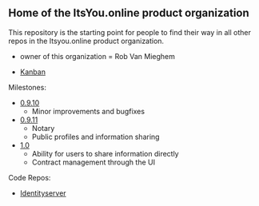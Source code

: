 ## Home of the ItsYou.online product organization

This repository is the starting point for people to find their way in all other repos in the Itsyou.online product organization.

- owner of this organization = Rob Van Mieghem

- [Kanban](https://waffle.io/itsyouonline/home)


Milestones:
- [0.9.10](https://waffle.io/itsyouonline/home?milestone=0.9.10)
  * Minor improvements and bugfixes
- [0.9.11](https://waffle.io/itsyouonline/home?milestone=0.9.10)
  * Notary
  * Public profiles and information sharing
- [1.0](https://waffle.io/itsyouonline/home?milestone=1.0)
  * Ability for users to share information directly
  * Contract management through the UI

Code Repos:
- [Identityserver](https://github.com/itsyouonline/identityserver)



